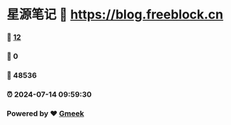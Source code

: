 # 星源笔记 :link: https://blog.freeblock.cn 
### :page_facing_up: [12](https://blog.freeblock.cn/tag.html) 
### :speech_balloon: 0 
### :hibiscus: 48536 
### :alarm_clock: 2024-07-14 09:59:30 
### Powered by :heart: [Gmeek](https://github.com/Meekdai/Gmeek)
